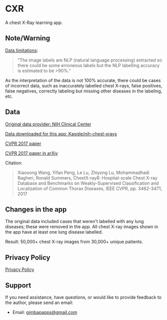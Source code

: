 # CXR

A chest X-Ray learning app.

## Note/Warning

[Data limitations](https://www.kaggle.com/datasets/nih-chest-xrays/data):

> "The image labels are NLP (natural language processing) extracted so there could be some erroneous labels but the NLP labelling accuracy is estimated to be >90%."

As the interpretation of the data is not 100% accurate, there could be cases of incorrect data, such as inaccurately labelled chest X-rays, false positives, false negatives, correctly labeling but missing other diseases in the labeling, etc.

## Data

[Original data provider: NIH Clinical Center](https://nihcc.app.box.com/v/ChestXray-NIHCC)

[Data downloaded for this app: Kaggle/nih-chest-xrays](https://www.kaggle.com/datasets/nih-chest-xrays/data)

[CVPR 2017 paper](https://openaccess.thecvf.com/content_cvpr_2017/papers/Wang_ChestX-ray8_Hospital-Scale_Chest_CVPR_2017_paper.pdf)

[CVPR 2017 paper in arXiv](https://arxiv.org/pdf/1705.02315)

Citation:

> Xiaosong Wang, Yifan Peng, Le Lu, Zhiyong Lu, Mohammadhadi Bagheri, Ronald Summers, ChestX-ray8: Hospital-scale Chest X-ray Database and Benchmarks on Weakly-Supervised Classification and Localization of Common Thorax Diseases, IEEE CVPR, pp. 3462-3471, 2017

## Changes in the app

The original data included cases that weren't labelled with any lung diseases; these were removed in the app. All chest X-ray images shown in the app have at least one lung disease labelled.

Result: 50,000+ chest X-ray images from 30,000+ unique patients.

## Privacy Policy

[Privacy Policy](privacy-policy.md)

## Support

If you need assistance, have questions, or would like to provide feedback to the author, please send an email:

- Email: gimbapapps@gmail.com
